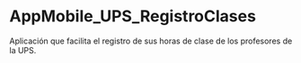 # AppMobile_UPS_RegistroClases
Aplicación que facilita el registro de sus horas de clase de los profesores de la UPS. 

